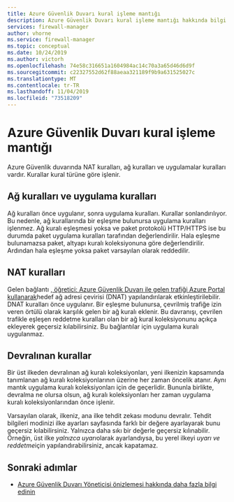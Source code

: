 ```yaml
---
title: Azure Güvenlik Duvarı kural işleme mantığı
description: Azure Güvenlik Duvarı kural işleme mantığı hakkında bilgi edinin
services: firewall-manager
author: vhorne
ms.service: firewall-manager
ms.topic: conceptual
ms.date: 10/24/2019
ms.author: victorh
ms.openlocfilehash: 74e58c316651a1604984ac14c70a3a65d46d6d9f
ms.sourcegitcommit: c22327552d62f88aeaa321189f9b9a631525027c
ms.translationtype: MT
ms.contentlocale: tr-TR
ms.lasthandoff: 11/04/2019
ms.locfileid: "73518209"
---
```

# <a name="azure-firewall-rule-processing-logic"></a>Azure Güvenlik Duvarı kural işleme mantığı

Azure Güvenlik duvarında NAT kuralları, ağ kuralları ve uygulamalar kuralları vardır. Kurallar kural türüne göre işlenir.

## <a name="network-rules-and-applications-rules"></a>Ağ kuralları ve uygulama kuralları

Ağ kuralları önce uygulanır, sonra uygulama kuralları. Kurallar sonlandırılıyor. Bu nedenle, ağ kurallarında bir eşleşme bulunursa uygulama kuralları işlenmez.  Ağ kuralı eşleşmesi yoksa ve paket protokolü HTTP/HTTPS ise bu durumda paket uygulama kuralları tarafından değerlendirilir. Hala eşleşme bulunamazsa paket, altyapı kuralı koleksiyonuna göre değerlendirilir. Ardından hala eşleşme yoksa paket varsayılan olarak reddedilir.

## <a name="nat-rules"></a>NAT kuralları

Gelen bağlantı [, öğretici: Azure Güvenlik Duvarı ile gelen trafiği Azure Portal kullanarak](../firewall/tutorial-firewall-dnat.md)hedef ağ adresi çevirisi (DNAT) yapılandırılarak etkinleştirilebilir. DNAT kuralları önce uygulanır. Bir eşleşme bulunursa, çevrilmiş trafiğe izin veren örtülü olarak karşılık gelen bir ağ kuralı eklenir. Bu davranışı, çevrilen trafikle eşleşen reddetme kuralları olan bir ağ kural koleksiyonunu açıkça ekleyerek geçersiz kılabilirsiniz. Bu bağlantılar için uygulama kuralı uygulanmaz.

## <a name="inherited-rules"></a>Devralınan kurallar

Bir üst ilkeden devralınan ağ kuralı koleksiyonları, yeni ilkenizin kapsamında tanımlanan ağ kuralı koleksiyonlarının üzerine her zaman öncelik atanır. Aynı mantık uygulama kuralı koleksiyonları için de geçerlidir. Bununla birlikte, devralma ne olursa olsun, ağ kuralı koleksiyonları her zaman uygulama kuralı koleksiyonlarından önce işlenir.

Varsayılan olarak, ilkeniz, ana ilke tehdit zekası modunu devralır. Tehdit bilgileri modinizi ilke ayarları sayfasında farklı bir değere ayarlayarak bunu geçersiz kılabilirsiniz. Yalnızca daha sıkı bir değerle geçersiz kılınabilir. Örneğin, üst ilke *yalnızca uyarı*olarak ayarlandıysa, bu yerel ilkeyi *uyarı ve reddetme*için yapılandırabilirsiniz, ancak kapatamaz.

## <a name="next-steps"></a>Sonraki adımlar

- [Azure Güvenlik Duvarı Yöneticisi önizlemesi hakkında daha fazla bilgi edinin](overview.md)